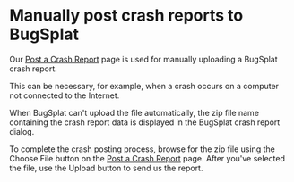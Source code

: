 # Manually post crash reports to BugSplat

Our [Post a Crash Report](https://app.bugsplat.com/postcrashreport/) page is used for manually uploading a BugSplat crash report.

This can be necessary, for example, when a crash occurs on a computer not connected to the Internet.

When BugSplat can't upload the file automatically, the zip file name containing the crash report data is displayed in the BugSplat crash report dialog.

To complete the crash posting process, browse for the zip file using the Choose File button on the [Post a Crash Report](https://app.bugsplat.com/postcrashreport/) page. After you've selected the file, use the Upload button to send us the report.

